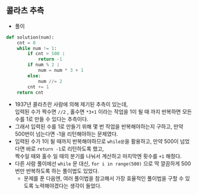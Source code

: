 ## 콜라츠 추측    
- 풀이  

```python  
def solution(num):
    cnt = 0
    while num != 1:
        if cnt > 500 :
            return -1
        if num % 2 :
            num = num * 3 + 1
        else:
            num //= 2
        cnt += 1
    return cnt
```    
- 1937년 콜라츠란 사람에 의해 제기된 추측이 있는데,     
  입력된 수가 짝수면 `//2` , 홀수면 `*3+1` 이라는 작업을 1이 될 때 까지 반복하면 모든 수를 1로 만들 수 있다는 추측이다.    
- 그래서 입력된 수를 1로 만들기 위해 몇 번 작업을 반복해야하는지 구하고, 만약 500번이 넘는다면 -1을 리턴해야하는 문제였다.   
- 입력된 수가 1이 될 때까지 반복해야하므로 `while문`을 활용하고, 만약 500이 넘었다면 바로 `return -1`로 리턴하도록 했고,    
  짝수일 때와 홀수 일 때의 분기를 나눠서 계산하고 마지막엔 횟수를 `+1` 해줬다.   
- 다른 사람 풀이에선 `while` 문 대신, `for i in range(500)` 으로 딱 깔끔하게 500번만 반복하도록 하는 풀이법도 있었다.   
  - 문제를 푼 다음엔, 여러 풀이법을 참고해서 가장 효율적인 풀이법을 구할 수 있도록 노력해야겠다는 생각이 들었다.   


